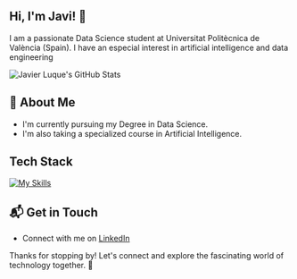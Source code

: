 ## Hi, I'm Javi! 👋

I am a passionate Data Science student at Universitat Politècnica de València (Spain). I have an especial interest in artificial intelligence and data engineering

![Javier Luque's GitHub Stats](https://github-readme-stats.vercel.app/api?username=<username>&theme=vue-dark&show_icons=true&hide_border=true&count_private=true)

## 🚀 About Me

- I'm currently pursuing my Degree in Data Science.
- I'm also taking a specialized course in Artificial Intelligence.

## Tech Stack
[![My Skills](https://skillicons.dev/icons?i=js,html,css,wasm,python)](https://skillicons.dev)


## 📬 Get in Touch

- Connect with me on [LinkedIn](https://www.linkedin.com/in/javierluquesaiz/)

Thanks for stopping by! Let's connect and explore the fascinating world of technology together. 🚀

<!--
**JavierLuqueSaiz/JavierLuqueSaiz** is a ✨ _special_ ✨ repository because its `README.md` (this file) appears on your GitHub profile.

Here are some ideas to get you started:

- 🔭 I’m currently working on ...
- 🌱 I’m currently learning ...
- 👯 I’m looking to collaborate on ...
- 🤔 I’m looking for help with ...
- 💬 Ask me about ...
- 📫 How to reach me: ...
- 😄 Pronouns: ...
- ⚡ Fun fact: ...
-->
